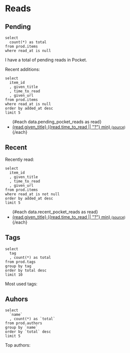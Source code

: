 # Reads

## Pending

```total_pending_pocket_reads
select
  count(*) as total
from prod.items
where read_at is null
```

I have a total of <Value data={data.total_pending_pocket_reads} column=total/> pending reads in Pocket.

Recent additions:

```pending_pocket_reads
select
  item_id
  , given_title
  , time_to_read
  , given_url
from prod.items
where read_at is null
order by added_at desc
limit 5
```

<ul>
{#each data.pending_pocket_reads as read}
  <li>
    <a href="https://getpocket.com/read/{read.item_id}" target="_blank" rel="noopener noreferrer">
      {read.given_title} ({read.time_to_read || "?"} min)
    </a>
    <small>
      (<a href="{read.given_url}" target="_blank" rel="noopener noreferrer">source</a>)
    </small>
  </li>
{/each}
</ul>

## Recent

Recently read:

```recent_pocket_reads
select
  item_id
  , given_title
  , time_to_read
  , given_url
from prod.items
where read_at is not null
order by added_at desc
limit 5
```

<ul>
{#each data.recent_pocket_reads as read}
  <li>
    <a href="https://getpocket.com/read/{read.item_id}" target="_blank" rel="noopener noreferrer">
      {read.given_title} ({read.time_to_read || "?"} min)
    </a>
    <small>
      (<a href="{read.given_url}" target="_blank" rel="noopener noreferrer">source</a>)
    </small>
  </li>
{/each}
</ul>

## Tags

```tags_tally
select
  tag
  , count(*) as total
from prod.tags
group by tag
order by total desc
limit 10
```

Most used tags:

<DataTable
    data={data.tags_tally} 
    rows=10
/>

## Auhors

```author_tally
select
  `name`
  , count(*) as `total`
from prod.authors
group by `name`
order by `total` desc
limit 5
```

Top authors:

<DataTable
    data={data.author_tally} 
    rows=5
/>
